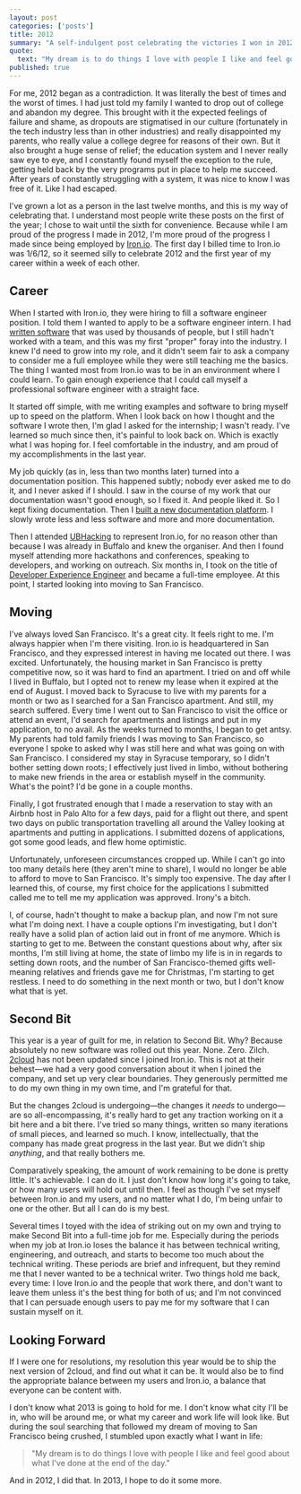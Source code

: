 ```yaml
---
layout: post
categories: ['posts']
title: 2012
summary: "A self-indulgent post celebrating the victories I won in 2012, my regrets for the year, and hopes for 2013."
quote:
  text: "My dream is to do things I love with people I like and feel good about what I've done at the end of the day."
published: true
---
```

For me, 2012 began as a contradiction. It was literally the best of times and the worst of times. I had just told my family I wanted to drop out of college and abandon my degree. This brought with it the expected feelings of failure and shame, as dropouts are stigmatised in our culture (fortunately in the tech industry less than in other industries) and really disappointed my parents, who really value a college degree for reasons of their own. But it also brought a huge sense of relief; the education system and I never really saw eye to eye, and I constantly found myself the exception to the rule, getting held back by the very programs put in place to help me succeed. After years of constantly struggling with a system, it was nice to know I was free of it. Like I had escaped.

I've grown a lot as a person in the last twelve months, and this is my way of celebrating that. I understand most people write these posts on the first of the year; I chose to wait until the sixth for convenience. Because while I am proud of the progress I made in 2012, I'm more proud of the progress I made since being employed by [Iron.io](http://www.iron.io). The first day I billed time to Iron.io was 1/6/12, so it seemed silly to celebrate 2012 and the first year of my career within a week of each other.

## Career

When I started with Iron.io, they were hiring to fill a software engineer position. I told them I wanted to apply to be a software engineer intern. I had [written software](/posts/2cloud) that was used by thousands of people, but I still hadn't worked with a team, and this was my first &quot;proper&quot; foray into the industry. I knew I'd need to grow into my role, and it didn't seem fair to ask a company to consider me a full employee while they were still teaching me the basics. The thing I wanted most from Iron.io was to be in an environment where I could learn. To gain enough experience that I could call myself a professional software engineer with a straight face.

It started off simple, with me writing examples and software to bring myself up to speed on the platform. When I look back on how I thought and the software I wrote then, I'm glad I asked for the internship; I wasn't ready. I've learned so much since then, it's painful to look back on. Which is exactly what I was hoping for. I feel comfortable in the industry, and am proud of my accomplishments in the last year.

My job quickly (as in, less than two months later) turned into a documentation position. This happened subtly; nobody ever asked me to do it, and I never asked if I should. I saw in the course of my work that our documentation wasn't good enough, so I fixed it. And people liked it. So I kept fixing documentation. Then I [built a new documentation platform](http://dev.iron.io). I slowly wrote less and less software and more and more documentation.

Then I attended [UBHacking](http://www.ubhacking.com) to represent Iron.io, for no reason other than because I was already in Buffalo and knew the organiser. And then I found myself attending more hackathons and conferences, speaking to developers, and working on outreach. Six months in, I took on the title of [Developer Experience Engineer](/posts/developer-experience-engineer) and became a full-time employee. At this point, I started looking into moving to San Francisco.

## Moving

I've always loved San Francisco. It's a great city. It feels right to me. I'm always happier when I'm there visiting. Iron.io is headquartered in San Francisco, and they expressed interest in having me located out there. I was excited. Unfortunately, the housing market in San Francisco is pretty competitive now, so it was hard to find an apartment. I tried on and off while I lived in Buffalo, but I opted not to renew my lease when it expired at the end of August. I moved back to Syracuse to live with my parents for a month or two as I searched for a San Francisco apartment. And still, my search suffered. Every time I went out to San Francisco to visit the office or attend an event, I'd search for apartments and listings and put in my application, to no avail. As the weeks turned to months, I began to get antsy. My parents had told family friends I was moving to San Francisco, so everyone I spoke to asked why I was still here and what was going on with San Francisco. I considered my stay in Syracuse temporary, so I didn't bother setting down roots; I effectively just lived in limbo, without bothering to make new friends in the area or establish myself in the community. What's the point? I'd be gone in a couple months.

Finally, I got frustrated enough that I made a reservation to stay with an Airbnb host in Palo Alto for a few days, paid for a flight out there, and spent two days on public transportation travelling all around the Valley looking at apartments and putting in applications. I submitted dozens of applications, got some good leads, and flew home optimistic.

Unfortunately, unforeseen circumstances cropped up. While I can't go into too many details here (they aren't mine to share), I would no longer be able to afford to move to San Francisco. It's simply too expensive. The day after I learned this, of course, my first choice for the applications I submitted called me to tell me my application was approved. Irony's a bitch.

I, of course, hadn't thought to make a backup plan, and now I'm not sure what I'm doing next. I have a couple options I'm investigating, but I don't really have a solid plan of action laid out in front of me anymore. Which is starting to get to me. Between the constant questions about why, after six months, I'm still living at home, the state of limbo my life is in in regards to setting down roots, and the number of San Francisco-themed gifts well-meaning relatives and friends gave me for Christmas, I'm starting to get restless. I need to do something in the next month or two, but I don't know what that is yet.

## Second Bit

This year is a year of guilt for me, in relation to Second Bit. Why? Because absolutely no new software was rolled out this year. None. Zero. Zilch. [2cloud](http://www.2cloudproject.com) has not been updated since I joined Iron.io. This is not at their behest&mdash;we had a very good conversation about it when I joined the company, and set up very clear boundaries. They generously permitted me to do my own thing in my own time, and I'm grateful for that.

But the changes 2cloud is undergoing&mdash;the changes it *needs* to undergo&mdash;are so all-encompassing, it's really hard to get any traction working on it a bit here and a bit there. I've tried so many things, written so many iterations of small pieces, and learned so much. I know, intellectually, that the company has made great progress in the last year. But we didn't ship *anything*, and that really bothers me.

Comparatively speaking, the amount of work remaining to be done is pretty little. It's achievable. I can do it. I just don't know how long it's going to take, or how many users will hold out until then. I feel as though I've set myself between Iron.io and my users, and no matter what I do, I'm being unfair to one or the other. But all I can do is my best.

Several times I toyed with the idea of striking out on my own and trying to make Second Bit into a full-time job for me. Especially during the periods when my job at Iron.io loses the balance it has between technical writing, engineering, and outreach, and starts to become too much about the technical writing. These periods are brief and infrequent, but they remind me that I never wanted to be a technical writer. Two things hold me back, every time: I love Iron.io and the people that work there, and don't want to leave them unless it's the best thing for both of us; and I'm not convinced that I can persuade enough users to pay me for my software that I can sustain myself on it.

## Looking Forward

If I were one for resolutions, my resolution this year would be to ship the next version of 2cloud, and find out what it can be. It would also be to find the appropriate balance between my users and Iron.io, a balance that everyone can be content with.

I don't know what 2013 is going to hold for me. I don't know what city I'll be in, who will be around me, or what my career and work life will look like. But during the soul searching that followed my dream of moving to San Francisco being crushed, I stumbled upon exactly what I want in life:

> &quot;My dream is to do things I love with people I like and feel good about what I've done at the end of the day.&quot;

And in 2012, I did that. In 2013, I hope to do it some more.